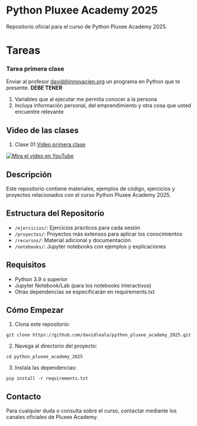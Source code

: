 # Python Pluxee Academy 2025

Repositorio oficial para el curso de Python Pluxee Academy 2025.

# Tareas

### Tarea primera clase 

Enviar al profesor david@innovacien.org un programa en Python que te presente.
**DEBE TENER**

1. Variables que al ejecutar me permita conocer a la persona
2. Incluya información personal, del emprendimiento y otra cosa que usted encuentre relevante

## Video de las clases

1. Clase 01 [Video primera clase](https://youtu.be/1CmAp-vaj-c?si=fHt8UIMb0g58zq7Z)

[![Mira el video en YouTube](https://img.youtube.com/vi/1CmAp-vaj-c/0.jpg)](https://youtu.be/1CmAp-vaj-c?si=fHt8UIMb0g58zq7Z)


## Descripción

Este repositorio contiene materiales, ejemplos de código, ejercicios y proyectos relacionados con el curso Python Pluxee Academy 2025.

## Estructura del Repositorio

- `/ejercicios/`: Ejercicios prácticos para cada sesión
- `/proyectos/`: Proyectos más extensos para aplicar los conocimientos
- `/recursos/`: Material adicional y documentación
- `/notebooks/`: Jupyter notebooks con ejemplos y explicaciones

## Requisitos

- Python 3.9 o superior
- Jupyter Notebook/Lab (para los notebooks interactivos)
- Otras dependencias se especificarán en requirements.txt

## Cómo Empezar

1. Clona este repositorio:
```
git clone https://github.com/davidlealo/python_pluxee_academy_2025.git
```

2. Navega al directorio del proyecto:
```
cd python_pluxee_academy_2025
```

3. Instala las dependencias:
```
pip install -r requirements.txt
```

## Contacto

Para cualquier duda o consulta sobre el curso, contactar mediante los canales oficiales de Pluxee Academy.
